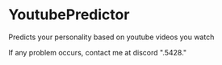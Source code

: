 # YoutubePredictor
Predicts your personality based on youtube videos you watch

If any problem occurs, contact me at discord ".5428."
